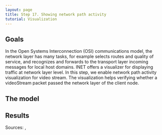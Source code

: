 ```yaml
---
layout: page
title: Step 17. Showing network path activity
tutorial: Visualization
---
```


## Goals

In the Open Systems Interconnection (OSI) communications model, the network layer
has many tasks, for example selects routes and quality of service, and recognizes
and forwards to the transport layer incoming messages for local host domains.
INET offers a visualizer for displaying traffic at network layer level.
In this step, we enable network path activity visualization for video stream.
The visualization helps verifying whether a videoStream packet passed the
network layer of the client node.

## The model

<!--
Firstly we have to edit the configurator. We make an xml file (in this case configurationD.xml),
to set the static ip addresses. Static addresses are the routers' interfaces and
the videoStreamServer's IP address.

@dontinclude configurationD.xml
@skip config
@until /config

The routers assign addresses to wireless nodes via DHCP.
To that we have to turn on the hasDHCP parameter. Then we adjust the
other settings of that service. We have to set which interface assign the addresses.
In our simulation it's the "eth0" on both router. MaxNumClients parameter adjusts
maximum number of clients (IPs) allowed to be leased (in our simulation we set to 10)
and numReservedAddresses define number of addresses to skip
at the start of the network's address range. To gateway we add that interface's IP address,
that run the DHCP service. Finally we have to add the lease time.
We can adjust the start time, but usually we want that, DHCP service run the
beginning, so we leave it on 0s.

If we want RIP routing protocol work, we have to set true the routers' hasRIP parameter,
and set to false the configurator.optimizeRoutes parameter.

The configuration:
@dontinclude omnetpp.ini
@skipline [Config Visualization15]
@until ####
-->

## Results
<!--
<img src="step17_networkroute_3d.gif">
-->
Sources: <a srcfile="../visualization/omnetpp.ini" />, <a srcfile="../visualization/VisualizationF.ned" />
